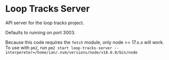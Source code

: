 # Loop Tracks Server

API server for the loop tracks project.

Defaults to running on port 3003.

Because this code requires the `fetch` module, only node >= 17.x.x will work.
To use with `pm2`, run `pm2 start loop-tracks-server --interpereter=/home/ian/.nvm/versions/node/v18.6.0/bin/node`
